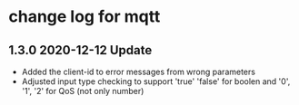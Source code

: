 # change log for mqtt

## 1.3.0 2020-12-12 Update

- Added the client-id to error messages from wrong parameters
- Adjusted input type checking to support 'true' 'false' for boolen and '0', '1', '2' for QoS (not only number)
